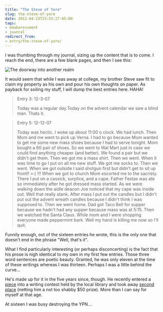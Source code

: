 ```yaml
---
title: "The Steve of Yore"
slug: the-steve-of-yore
date: 2012-04-23T23:53:27-05:00
tags:
- emabaressment
- jounral
redirect_from:
- entry/the-steve-of-yore/
---
```

I was thumbing through my journal, sizing up the content that is to come. I reach the end, there are a few blank pages, and then I see this:

![](http://images.dxprog.com/blog/journal_steve.jpg "The doorway into another realm")

It would seem that while I was away at college, my brother Steve saw fit to claim my property as his own and pour his own thoughts on paper. As payback for soiling my stuff, I will dump the best entries here. HAHA!

> Entry 3: 12-3-07
> 
> Today was  a regular day.Today on the advent calendar we saw a blind man. Thats it.

> Entry 5: 12-12-07
> 
> Today was hectic. I woke up about 11:00 o clock. We had lunch. Then Mom and me went to pick up Verna. I had to go because Mom wanted to get me some new mass shoes because I had to serve tonight.  Mom bought a 60 pair of shoes. So we went to Wal Mart just in case we could find anything cheaper (and better). We found a pair but we didn't get them. Then we got me a mass shirt. Then we went. When it was time to go I put on all me new stuff. We got me socks to. Then we went. When we got outside I said shotgun first but didn't get to sit up front!! >:( !!! When we got to church Mom escorted me to the sacristy. There I put on a cassick, surplice, and a cape. Father Festas was ate so immediately after he got dressed mass started. As we were walking down the aidle deacon Joe noticed that my cape was inside out. Well that really stank. After mass I put out the candles but I didn't put out the advent wreath candles because I didn't think I was supposed to. Then we went home. Dad got Taco Bell for supper because we hadn't had any supper because mass was at 5:15. Then we watched the Santa Claus. While mom and I were shopping everyone made peppermint bark. Well my hand is killing me now so I'll quit.

Funnily enough, out of the sixteen entries he wrote, this is the only one that doesn't end in the phrase "Well, that's it".

What I find particularly interesting (or perhaps disconcerting) is the fact that his prose is nigh identical to my own in my first few entries. Those three word sentences are poetic beauty. Granted, he was only eleven at the time of these writings whereas I was thirteen. Perhaps I was a little behind the curve...

He's made up for it in the five years since, though. He recently entered a [piece](http://balmoraman.deviantart.com/gallery/#/d4thww5) into a writing contest held by the local library and took away [second place](http://mom28kids.com/2012/04/friday-at-last/) (netting him a not too shabby $50 prize). More than I can say for myself at that age.

At sixteen I was busy destroying the YPN...
